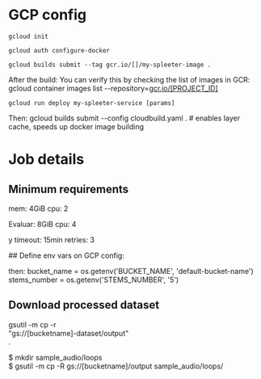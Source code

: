 # GCP config
	gcloud init

	gcloud auth configure-docker

	gcloud builds submit --tag gcr.io/[]/my-spleeter-image . 

After the build:
You can verify this by checking the list of images in GCR:
	gcloud container images list --repository=[gcr.io/[PROJECT_ID]](http://gcr.io/%5BPROJECT_ID%5D)


	gcloud run deploy my-spleeter-service [params]

Then:
	gcloud builds submit --config cloudbuild.yaml . # enables layer cache, speeds up docker image building


# Job details

## Minimum requirements

mem: 4GiB
cpu: 2

Evaluar: 8GiB
cpu: 4

y timeout: 15min
retries: 3

## Define env vars on GCP config:

then:
	bucket_name = os.getenv('BUCKET_NAME', 'default-bucket-name')
	stems_number = os.getenv('STEMS_NUMBER', '5')


## Download processed dataset
gsutil -m cp -r \
  "gs://[bucketname]-dataset/output" \
  .


$ mkdir sample_audio/loops           
$ gsutil -m cp -R gs://[bucketname]/output sample_audio/loops/    